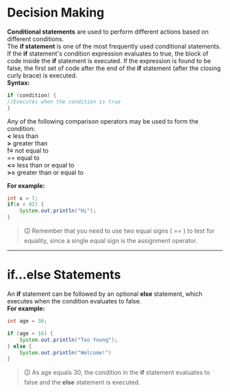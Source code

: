 # Decision Making
**Conditional statements** are used to perform different actions based on different conditions.  
The **if statement** is one of the most frequently used conditional statements.  
If the **if** statement's condition expression evaluates to true, the block of code inside the **if** statement is executed. If the expression is found to be false, the first set of code after the end of the **if** statement (after the closing curly brace) is executed.  
**Syntax:**

```java
if (condition) {  
//Executes when the condition is true  
}
```

Any of the following comparison operators may be used to form the condition:  
**<** less than  
**>** greater than  
**!=** not equal to  
== equal to  
**<=** less than or equal to  
**>=** greater than or equal to  
  
**For example:**

```java
int x = 7;
if(x < 42) {
	System.out.println("Hi");
}
```

>🛈 Remember that you need to use two equal signs ( == ) to test for equality, since a single equal sign is the assignment operator.

---

# if...else Statements
An **if** statement can be followed by an optional **else** statement, which executes when the condition evaluates to false.  
**For example:**

```java
int age = 36;

if (age < 16) {
	System.out.println("Too Young");
} else {
	System.out.println("Welcome!")
}
```

>🛈 As age equals 30, the condition in the **if** statement evaluates to false and the **else** statement is executed.